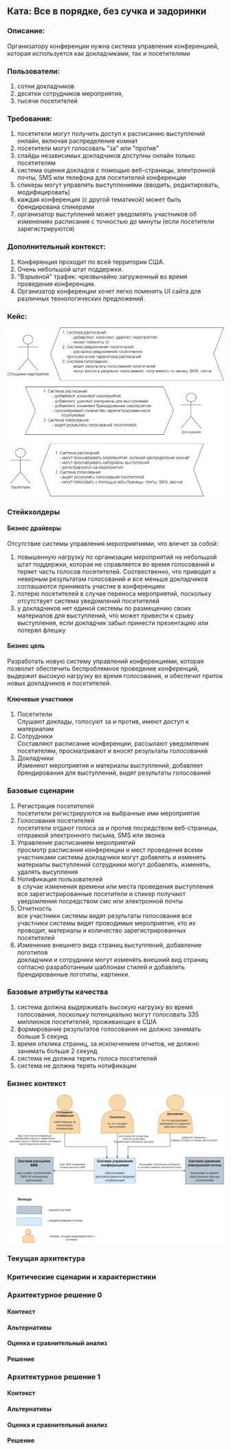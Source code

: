 ## Ката: Все в порядке, без сучка и задоринки

### Описание:

Организатору конференции нужна система управления конференцией, которая используется как докладчиками, так и посетителями

### Пользователи:
1. сотни докладчиков
2. десятки сотрудников мероприятия, 
3. тысячи посетителей

### Требования:

1. посетители могут получить доступ к расписанию выступлений онлайн, включая распределение комнат
2. посетители могут голосовать "за" или "против"
3. слайды независимых докладчиков доступны онлайн только посетителям
4. система оценки докладов с помощью веб-страницы, электронной почты, SMS или телефона для посетителей конференции
5. спикеры могут управлять выступлениями (вводить, редактировать, модифицировать)
6. каждая конференция (с другой тематикой) может быть брендирована спикерами
7. организатор выступлений может уведомлять участников об изменениях расписания с точностью до минуты (если посетители зарегистрируются)

### Дополнительный контекст:
1. Конференция проходит по всей территории США.
2. Очень небольшой штат поддержки.
3. "Взрывной" трафик: чрезвычайно загруженный во время проведения конференции.
4. Организатор конференции хочет легко поменять UI сайта для различных технологических предложений.

### Кейс:

![Case](./pictures/Case.png)

### Стейкхолдеры

#### Бизнес драйверы
Отсутствие системы управления мероприятиями, что влечет за собой:
1. повышенную нагрузку по организации мероприятий на небольшой штат поддержки, которая не справляется
во время голосований и теряет часть голосов посетителей. Соотвественно, что приводит к неверным
результатам голосований и все меньше докладчиков соглашаются принимать участие в конференциях
2. потерю посетителей в случае переноса мероприятий, поскольку отсутствует система уведомлений
посетителей
3. у докладчиков нет единой системы по размещению своих материалов для выступлений, 
что может привести к срыву выступления, если докладчик забыл принести презентацию или потерял флешку

#### Бизнес цель
Разработать новую систему управлений конференциями, которая позволит обеспечить беспроблемное проведение
конференций, выдержит высокую нагрузку во время голосования, и обеспечит приток новых докладчиков и посетителей.

#### Ключевые участники
1. Посетители  
Слушают доклады, голосуют за и против, имеют доступ к материалам
2. Сотрудники  
Составляют расписание конференции, рассылают уведомления посетителям, просматривают и вносят результаты голосований
3. Докладчики  
Изменяют мероприятия и материалы выступлений, добавляет брендирования для выступлений, видят результаты голосований

### Базовые сценарии
1. Регистрация посетителей  
посетители регистрируются на выбранные ими мероприятия
2. Голосования посетителей  
посетители отдают голоса за и против посредством веб-страницы, отправкой электронного письма, SMS 
или звонка
3. Управление расписанием мероприятий  
просмотр расписания конференции и мест проведения всеми участниками системы
докладчики могут добавлять и изменять материалы выступлений
сотрудники могут добавлять, изменять, удалять высупления
4. Нотификация пользователей  
в случае изменения времени или места проведения выступления все зарегистрированные посетители и
спикер получают уведомления посредством смс или электронной почты
5. Отчетность  
все участники системы видят результаты голосования
все участники системы видят проводимые мероприятия, кто их проводит, материалы и количество зарегистрированных
посетителей
6. Изменение внешнего вида страниц выступлений, добавление логотипов  
докладчики и сотрудники могут изменять внешний вид страниц согласно разработанным шаблонам стилей и добавлять
брендированные логотипы, картинки.


### Базовые атрибуты качества
1. система должна выдерживать высокую нагрузку во время голосования, поскольку потенциально могут голосовать
335 миллионов посетителей, проживающих в США
2. формирование результатов голосования не должно занимать больше 5 секунд
3. время отклика страниц, за исключением отчетов, не должно занимать больше 2 секунд
4. система не должна терять голоса посетителей
5. система не должна терять нотификации

### Бизнес контекст
![Case](./pictures/Context.png)  


### Текущая архитектура

### Критические сценарии и характеристики


### Архитектурное решение 0
#### Контекст
#### Альтернативы
#### Оценка и сравнительный анализ
#### Решение


### Архитектурное решение 1
#### Контекст
#### Альтернативы
#### Оценка и сравнительный анализ
#### Решение

